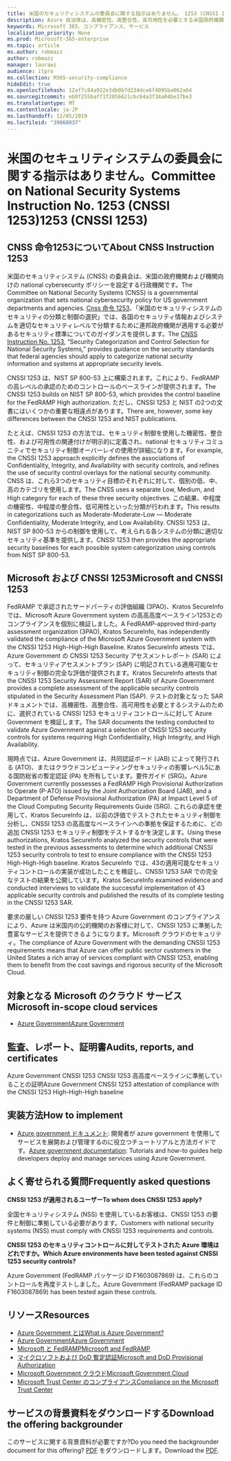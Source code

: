 ```yaml
---
title: 米国のセキュリティシステムの委員会に関する指示はありません。 1253 (CNSSI 1253)
description: Azure 自治体は、高機密性、高整合性、高可用性を必要とする米国政府機関向けの CNSSI 1253 セキュリティ制御に準拠しています。
keywords: Microsoft 365、コンプライアンス、サービス
localization_priority: None
ms.prod: Microsoft-365-enterprise
ms.topic: article
ms.author: robmazz
author: robmazz
manager: laurawi
audience: itpro
ms.collection: M365-security-compliance
hideEdit: true
ms.openlocfilehash: 12af7c84a922e3db0b7d234dce6f4095ba062a64
ms.sourcegitcommit: eb0f255baff1f2856621cbc64a3f34a04be37be3
ms.translationtype: MT
ms.contentlocale: ja-JP
ms.lasthandoff: 12/05/2019
ms.locfileid: "39860037"
---
```

# <a name="committee-on-national-security-systems-instruction-no-1253-cnssi-1253"></a><span data-ttu-id="d0894-105">米国のセキュリティシステムの委員会に関する指示はありません。</span><span class="sxs-lookup"><span data-stu-id="d0894-105">Committee on National Security Systems Instruction No.</span></span> <span data-ttu-id="d0894-106">1253 (CNSSI 1253)</span><span class="sxs-lookup"><span data-stu-id="d0894-106">1253 (CNSSI 1253)</span></span>

## <a name="about-cnss-instruction-1253"></a><span data-ttu-id="d0894-107">CNSS 命令1253について</span><span class="sxs-lookup"><span data-stu-id="d0894-107">About CNSS Instruction 1253</span></span>

<span data-ttu-id="d0894-108">米国のセキュリティシステム (CNSS) の委員会は、米国の政府機関および機関向けの national cybersecurity ポリシーを設定する行政機関です。</span><span class="sxs-lookup"><span data-stu-id="d0894-108">The Committee on National Security Systems (CNSS) is a governmental organization that sets national cybersecurity policy for US government departments and agencies.</span></span> <span data-ttu-id="d0894-109">[Cnss 命令 1253](https://www.dss.mil/Portals/69/documents/io/rmf/CNSSI_No1253.pdf)、「米国のセキュリティシステムのセキュリティの分類と制御の選択」では、各国のセキュリティ情報およびシステムを適切なセキュリティレベルで分類するために連邦政府機関が適用する必要があるセキュリティ標準についてのガイダンスを提供します。</span><span class="sxs-lookup"><span data-stu-id="d0894-109">The [CNSS Instruction No. 1253](https://www.dss.mil/Portals/69/documents/io/rmf/CNSSI_No1253.pdf), “Security Categorization and Control Selection for National Security Systems,” provides guidance on the security standards that federal agencies should apply to categorize national security information and systems at appropriate security levels.</span></span>  
  
<span data-ttu-id="d0894-110">CNSSI 1253 は、NIST SP 800-53 上に構築されます。これにより、FedRAMP の高レベルの承認のためのコントロールのベースラインが提供されます。</span><span class="sxs-lookup"><span data-stu-id="d0894-110">The CNSSI 1253 builds on NIST SP 800-53, which provides the control baseline for the FedRAMP High authorization.</span></span> <span data-ttu-id="d0894-111">ただし、CNSSI 1253 と NIST の2つの文書にはいくつかの重要な相違点があります。</span><span class="sxs-lookup"><span data-stu-id="d0894-111">There are, however, some key differences between the CNSSI 1253 and NIST publications.</span></span>  
  
<span data-ttu-id="d0894-112">たとえば、CNSSI 1253 の方法では、セキュリティ制御を使用した機密性、整合性、および可用性の関連付けが明示的に定義され、national セキュリティコミュニティでセキュリティ制御オーバーレイの使用が詳細になります。</span><span class="sxs-lookup"><span data-stu-id="d0894-112">For example, the CNSSI 1253 approach explicitly defines the associations of Confidentiality, Integrity, and Availability with security controls, and refines the use of security control overlays for the national security community.</span></span> <span data-ttu-id="d0894-113">CNSS は、これら3つのセキュリティ目標のそれぞれに対して、個別の低、中、高のカテゴリを使用します。</span><span class="sxs-lookup"><span data-stu-id="d0894-113">The CNSS uses a separate Low, Medium, and High category for each of these three security objectives.</span></span> <span data-ttu-id="d0894-114">この結果、中程度の機密性、中程度の整合性、低可用性といった分類が行われます。</span><span class="sxs-lookup"><span data-stu-id="d0894-114">This results in categorizations such as Moderate-Moderate-Low — Moderate Confidentiality, Moderate Integrity, and Low Availability.</span></span> <span data-ttu-id="d0894-115">CNSSI 1253 は、NIST SP 800-53 からの制御を使用して、考えられる各システムの分類に適切なセキュリティ基準を提供します。</span><span class="sxs-lookup"><span data-stu-id="d0894-115">CNSSI 1253 then provides the appropriate security baselines for each possible system categorization using controls from NIST SP 800-53.</span></span>

## <a name="microsoft-and-cnssi-1253"></a><span data-ttu-id="d0894-116">Microsoft および CNSSI 1253</span><span class="sxs-lookup"><span data-stu-id="d0894-116">Microsoft and CNSSI 1253</span></span>

<span data-ttu-id="d0894-117">FedRAMP で承認されたサードパーティの評価組織 (3PAO)、Kratos SecureInfo では、Microsoft Azure Government system の高高高度ベースライン1253とのコンプライアンスを個別に検証しました。</span><span class="sxs-lookup"><span data-stu-id="d0894-117">A FedRAMP-approved third-party assessment organization (3PAO), Kratos SecureInfo, has independently validated the compliance of the Microsoft Azure Government system with the CNSSI 1253 High-High-High Baseline.</span></span> <span data-ttu-id="d0894-118">Kratos SecureInfo attests では、Azure Government の CNSSI 1253 Security アセスメントレポート (SAR) によって、セキュリティアセスメントプラン (SAP) に明記されている適用可能なセキュリティ制御の完全な評価が提供されます。</span><span class="sxs-lookup"><span data-stu-id="d0894-118">Kratos SecureInfo attests that the CNSSI 1253 Security Assessment Report (SAR) of Azure Government provides a complete assessment of the applicable security controls stipulated in the Security Assessment Plan (SAP).</span></span> <span data-ttu-id="d0894-119">テストの対象となった SAR ドキュメントでは、高機密性、高整合性、高可用性を必要とするシステムのために、選択されている CNSSI 1253 セキュリティコントロールに対して Azure Government を検証します。</span><span class="sxs-lookup"><span data-stu-id="d0894-119">The SAR documents the testing conducted to validate Azure Government against a selection of CNSSI 1253 security controls for systems requiring High Confidentiality, High Integrity, and High Availability.</span></span>  
  
<span data-ttu-id="d0894-120">現時点では、Azure Government は、共同認証ボード (JAB) によって発行される (ATO)、またはクラウドコンピューティングセキュリティの影響レベル5にある国防総省の暫定認証 (PA) を所有しています。要件ガイド (SRG)。</span><span class="sxs-lookup"><span data-stu-id="d0894-120">Azure Government currently possesses a FedRAMP High Provisional Authorization to Operate (P-ATO) issued by the Joint Authorization Board (JAB), and a Department of Defense Provisional Authorization (PA) at Impact Level 5 of the Cloud Computing Security Requirements Guide (SRG).</span></span> <span data-ttu-id="d0894-121">これらの承認を使用して、Kratos SecureInfo は、以前の評価でテストされたセキュリティ制御を分析し、CNSSI 1253 の高高度なベースラインへの準拠を保証するために、どの追加 CNSSI 1253 セキュリティ制御をテストするかを決定します。</span><span class="sxs-lookup"><span data-stu-id="d0894-121">Using these authorizations, Kratos SecureInfo analyzed the security controls that were tested in the previous assessments to determine which additional CNSSI 1253 security controls to test to ensure compliance with the CNSSI 1253 High-High-High baseline.</span></span> <span data-ttu-id="d0894-122">Kratos SecureInfo では、43の適用可能なセキュリティコントロールの実装が成功したことを検証し、CNSSI 1253 SAR での完全なテストの結果を公開しています。</span><span class="sxs-lookup"><span data-stu-id="d0894-122">Kratos SecureInfo examined evidence and conducted interviews to validate the successful implementation of 43 applicable security controls and published the results of its complete testing in the CNSSI 1253 SAR.</span></span>  
  
<span data-ttu-id="d0894-123">要求の厳しい CNSSI 1253 要件を持つ Azure Government のコンプライアンスにより、Azure は米国内の公的機関のお客様に対して、CNSSI 1253 に準拠した豊富なサービスを提供できるようになります。Microsoft クラウドのセキュリティ。</span><span class="sxs-lookup"><span data-stu-id="d0894-123">The compliance of Azure Government with the demanding CNSSI 1253 requirements means that Azure can offer public sector customers in the United States a rich array of services compliant with CNSSI 1253, enabling them to benefit from the cost savings and rigorous security of the Microsoft Cloud.</span></span>

## <a name="microsoft-in-scope-cloud-services"></a><span data-ttu-id="d0894-124">対象となる Microsoft のクラウド サービス</span><span class="sxs-lookup"><span data-stu-id="d0894-124">Microsoft in-scope cloud services</span></span>

- [<span data-ttu-id="d0894-125">Azure Government</span><span class="sxs-lookup"><span data-stu-id="d0894-125">Azure Government</span></span>](https://aka.ms/AzureCompliance)

## <a name="audits-reports-and-certificates"></a><span data-ttu-id="d0894-126">監査、レポート、証明書</span><span class="sxs-lookup"><span data-stu-id="d0894-126">Audits, reports, and certificates</span></span>

<span data-ttu-id="d0894-127">Azure Government CNSSI 1253 CNSSI 1253 高高度ベースラインに準拠していることの証明</span><span class="sxs-lookup"><span data-stu-id="d0894-127">Azure Government CNSSI 1253 attestation of compliance with the CNSSI 1253 High-High-High baseline</span></span>

## <a name="how-to-implement"></a><span data-ttu-id="d0894-128">実装方法</span><span class="sxs-lookup"><span data-stu-id="d0894-128">How to implement</span></span>

- <span data-ttu-id="d0894-129">[Azure government ドキュメント](https://docs.microsoft.com/azure/azure-government/): 開発者が azure government を使用してサービスを展開および管理するのに役立つチュートリアルと方法ガイドです。</span><span class="sxs-lookup"><span data-stu-id="d0894-129">[Azure government documentation](https://docs.microsoft.com/azure/azure-government/): Tutorials and how-to guides help developers deploy and manage services using Azure Government.</span></span>

## <a name="frequently-asked-questions"></a><span data-ttu-id="d0894-130">よく寄せられる質問</span><span class="sxs-lookup"><span data-stu-id="d0894-130">Frequently asked questions</span></span>

<span data-ttu-id="d0894-131">**CNSSI 1253 が適用されるユーザー**</span><span class="sxs-lookup"><span data-stu-id="d0894-131">**To whom does CNSSI 1253 apply?**</span></span>

<span data-ttu-id="d0894-132">全国セキュリティシステム (NSS) を使用しているお客様は、CNSSI 1253 の要件と制御に準拠している必要があります。</span><span class="sxs-lookup"><span data-stu-id="d0894-132">Customers with national security systems (NSS) must comply with CNSSI 1253 requirements and controls.</span></span>

<span data-ttu-id="d0894-133">**CNSSI 1253 のセキュリティコントロールに対してテストされた Azure 環境はどれですか。**</span><span class="sxs-lookup"><span data-stu-id="d0894-133">**Which Azure environments have been tested against CNSSI 1253 security controls?**</span></span>

<span data-ttu-id="d0894-134">Azure Government (FedRAMP パッケージ ID F1603087869) は、これらのコントロールを再度テストしました。</span><span class="sxs-lookup"><span data-stu-id="d0894-134">Azure Government (FedRAMP package ID F1603087869) has been tested again these controls.</span></span>

## <a name="resources"></a><span data-ttu-id="d0894-135">リソース</span><span class="sxs-lookup"><span data-stu-id="d0894-135">Resources</span></span>

- [<span data-ttu-id="d0894-136">Azure Government とは</span><span class="sxs-lookup"><span data-stu-id="d0894-136">What is Azure Government?</span></span>](https://docs.microsoft.com/azure/azure-government/documentation-government-welcome)
- [<span data-ttu-id="d0894-137">Azure Government</span><span class="sxs-lookup"><span data-stu-id="d0894-137">Azure Government</span></span>](https://aka.ms/Azure-Government)
- [<span data-ttu-id="d0894-138">Microsoft と FedRAMP</span><span class="sxs-lookup"><span data-stu-id="d0894-138">Microsoft and FedRAMP</span></span>](offering-fedramp.md)
- [<span data-ttu-id="d0894-139">マイクロソフトおよび DoD 暫定認証</span><span class="sxs-lookup"><span data-stu-id="d0894-139">Microsoft and DoD Provisional Authorization</span></span>](offering-DoD-DISA-L2-L4-L5.md)
- [<span data-ttu-id="d0894-140">Microsoft Government クラウド</span><span class="sxs-lookup"><span data-stu-id="d0894-140">Microsoft Government Cloud</span></span>](https://www.microsoft.com/enterprise/government)
- [<span data-ttu-id="d0894-141">Microsoft Trust Center のコンプライアンス</span><span class="sxs-lookup"><span data-stu-id="d0894-141">Compliance on the Microsoft Trust Center</span></span>](https://www.microsoft.com/trust-center/compliance/compliance-overview)

## <a name="download-the-offering-backgrounder"></a><span data-ttu-id="d0894-142">サービスの背景資料をダウンロードする</span><span class="sxs-lookup"><span data-stu-id="d0894-142">Download the offering backgrounder</span></span>

<span data-ttu-id="d0894-143">このサービスに関する背景資料が必要ですか?</span><span class="sxs-lookup"><span data-stu-id="d0894-143">Do you need the backgrounder document for this offering?</span></span> <span data-ttu-id="d0894-144">[PDF](https://download.microsoft.com/download/6/E/C/6EC27E89-826E-44CB-A107-2A37AC879206/CNSSI_1253-Compliance.pdf) をダウンロードします。</span><span class="sxs-lookup"><span data-stu-id="d0894-144">Download the [PDF](https://download.microsoft.com/download/6/E/C/6EC27E89-826E-44CB-A107-2A37AC879206/CNSSI_1253-Compliance.pdf).</span></span>
